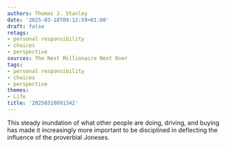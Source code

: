 ```yaml
---
authors: Thomas J. Stanley
date: '2025-03-18T09:12:59+01:00'
draft: false
retags:
- personal responsibility
- choices
- perspective
sources: The Next Millionaire Next Door
tags:
- personal responsibility
- choices
- perspective
themes:
- Life
title: '20250318091342'
---
```


This steady inundation of what other people are doing, driving, and buying has made it increasingly more important to be
disciplined in deflecting the influence of the proverbial Joneses.